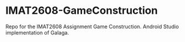 # IMAT2608-GameConstruction
Repo for the IMAT2608 Assignment Game Construction. Android Studio implementation of Galaga.
